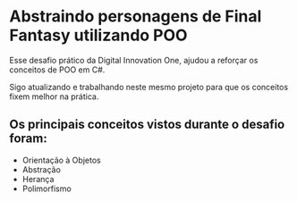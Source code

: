 # Abstraindo personagens de Final Fantasy utilizando POO

Esse desafio prático da Digital Innovation One, ajudou a reforçar os conceitos de POO em C#.

Sigo atualizando e trabalhando neste mesmo projeto para que os conceitos fixem melhor na prática.

## Os principais conceitos vistos durante o desafio foram: 

 - Orientação à Objetos
- Abstração 
- Herança
- Polimorfismo
